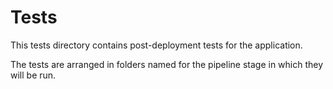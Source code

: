 # Tests

This tests directory contains post-deployment tests for the application.

The tests are arranged in folders named for the pipeline stage in which they will be run.
